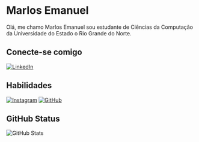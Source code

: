 # Marlos Emanuel
Olá, me chamo Marlos Emanuel sou estudante de Ciências da Computação da Universidade do Estado o Rio Grande do Norte.

## Conecte-se comigo
[![LinkedIn](https://img.shields.io/badge/LinkedIn-0077B5?style=for-the-badge&logo=linkedin&logoColor=white)](https://www.linkedin.com/in/marlos-emanuel-172830300/)


## Habilidades
[![Instagram](https://img.shields.io/badge/-Instagram-%23E4405F?style=for-the-badge&logo=instagram&logoColor=white)](https://www.instagram.com/eimarlone/)
[![GitHub](https://img.shields.io/badge/GitHub-100000?style=for-the-badge&logo=github&logoColor=white)](https://github.com/MarlosEmanuel)

## GitHub Status
![GitHub Stats](https://github-readme-stats.vercel.app/api?username=SEUUSERNAME&theme=transparent&bg_color=000&border_color=30A3DC&show_icons=true&icon_color=30A3DC&title_color=E94D5F&text_color=FFF)
